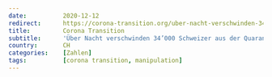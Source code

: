```yaml
---
date:          2020-12-12
redirect:      https://corona-transition.org/uber-nacht-verschwinden-34-000-schweizer-aus-der-quarantane-statistik-des
title:         Corona Transition
subtitle:      'Über Nacht verschwinden 34’000 Schweizer aus der Quarantäne-Statistik des Bundes'
country:       CH
categories:    [Zahlen]
tags:          [corona transition, manipulation]
---
```

